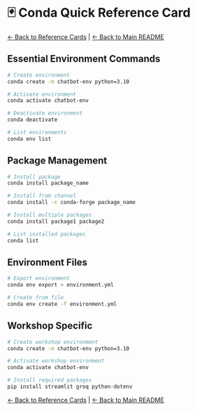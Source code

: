 # 🃏 Conda Quick Reference Card

[← Back to Reference Cards](README.md) | [← Back to Main README](../README.md)

## Essential Environment Commands

```bash
# Create environment
conda create -n chatbot-env python=3.10

# Activate environment
conda activate chatbot-env

# Deactivate environment
conda deactivate

# List environments
conda env list
```

## Package Management

```bash
# Install package
conda install package_name

# Install from channel
conda install -c conda-forge package_name

# Install multiple packages
conda install package1 package2

# List installed packages
conda list
```

## Environment Files

```bash
# Export environment
conda env export > environment.yml

# Create from file
conda env create -f environment.yml
```

## Workshop Specific

```bash
# Create workshop environment
conda create -n chatbot-env python=3.10

# Activate workshop environment
conda activate chatbot-env

# Install required packages
pip install streamlit groq python-dotenv
```

[← Back to Reference Cards](README.md) | [← Back to Main README](../README.md)